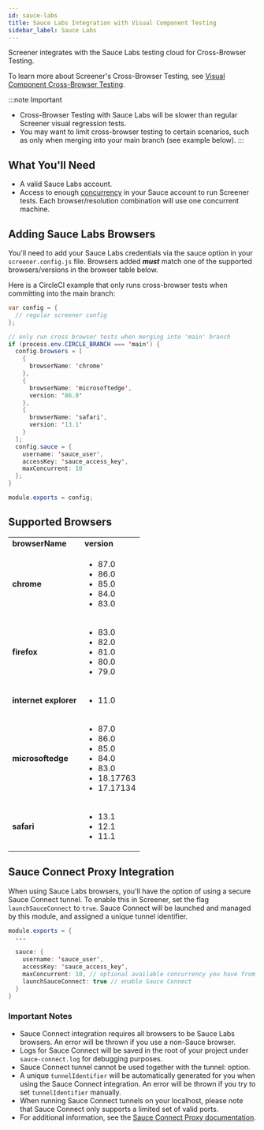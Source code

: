 ```yaml
---
id: sauce-labs
title: Sauce Labs Integration with Visual Component Testing
sidebar_label: Sauce Labs
---
```


Screener integrates with the Sauce Labs testing cloud for Cross-Browser Testing.

To learn more about Screener's Cross-Browser Testing, see [Visual Component Cross-Browser Testing](/visual/component-testing/supported-browsers).

:::note Important
* Cross-Browser Testing with Sauce Labs will be slower than regular Screener visual regression tests.
* You may want to limit cross-browser testing to certain scenarios, such as only when merging into your main branch (see example below).
:::

## What You'll Need

* A valid Sauce Labs account.
* Access to enough [concurrency](/basics/acct-team-mgmt/concurrency-limits) in your Sauce account to run Screener tests. Each browser/resolution combination will use one concurrent machine.

## Adding Sauce Labs Browsers

You'll need to add your Sauce Labs credentials via the sauce option in your `screener.config.js` file. Browsers added ***must*** match one of the supported browsers/versions in the browser table below.

Here is a CircleCI example that only runs cross-browser tests when committing into the main branch:

```java
var config = {
  // regular screener config
};

// only run cross browser tests when merging into 'main' branch
if (process.env.CIRCLE_BRANCH === 'main') {
  config.browsers = [
    {
      browserName: 'chrome'
    },
    {
      browserName: 'microsoftedge',
      version: '86.0'
    },
    {
      browserName: 'safari',
      version: '13.1'
    }
  ];
  config.sauce = {
    username: 'sauce_user',
    accessKey: 'sauce_access_key',
    maxConcurrent: 10
  };
}

module.exports = config;
```

## Supported Browsers

  <table>
    <tr>
     <td><strong>browserName</strong></td>
     <td><strong>version</strong></td>
    </tr>
    <tr>
     <td><strong>chrome</strong></td>
     <td><ul>
  <li>87.0</li>
  <li>86.0</li>
  <li>85.0</li>
  <li>84.0</li>
  <li>83.0</li></ul>
     </td>
    </tr>
    <tr>
     <td><strong>firefox</strong></td>
     <td><ul>
  <li>83.0</li>
  <li>82.0</li>
  <li>81.0</li>
  <li>80.0</li>
  <li>79.0</li></ul>
     </td>
    </tr>
    <tr>
     <td><strong>internet explorer</strong></td>
     <td><ul><li>11.0</li></ul></td>
    </tr>
    <tr>
     <td><strong>microsoftedge</strong></td>
     <td><ul><li>87.0</li>
  <li>86.0</li>
  <li>85.0</li>
  <li>84.0</li>
  <li>83.0</li>
  <li>18.17763</li>
  <li>17.17134</li></ul>
     </td>
    </tr>
    <tr>
     <td><strong>safari</strong></td>
     <td><ul>
  <li>13.1</li>
  <li>12.1</li>
  <li>11.1</li></ul>
     </td>
    </tr>
  </table>



## Sauce Connect Proxy Integration

When using Sauce Labs browsers, you'll have the option of using a secure Sauce Connect tunnel. To enable this in Screener, set the flag `launchSauceConnect` to `true`. Sauce Connect will be launched and managed by this module, and assigned a unique tunnel identifier.

```java
module.exports = {
  ...

  sauce: {
    username: 'sauce_user',
    accessKey: 'sauce_access_key',
    maxConcurrent: 10, // optional available concurrency you have from Sauce Labs
    launchSauceConnect: true // enable Sauce Connect
  }
}
```

### Important Notes
* Sauce Connect integration requires all browsers to be Sauce Labs browsers. An error will be thrown if you use a non-Sauce browser.
* Logs for Sauce Connect will be saved in the root of your project under `sauce-connect.log` for debugging purposes.
* Sauce Connect tunnel cannot be used together with the tunnel: option.
* A unique `tunnelIdentifier` will be automatically generated for you when using the Sauce Connect integration. An error will be thrown if you try to  set `tunnelIdentifier` manually.
* When running Sauce Connect tunnels on your localhost, please note that Sauce Connect only supports a limited set of valid ports.
* For additional information, see the [Sauce Connect Proxy documentation](/secure-connections/sauce-connect).
